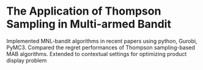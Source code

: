 # The Application of Thompson Sampling in Multi-armed Bandit
Implemented MNL-bandit algorithms in recent papers using python, Gurobi, PyMC3. Compared the regret performances of Thompson sampling-based MAB algorithms. 
Extended to contextual settings for optimizing product display problem
